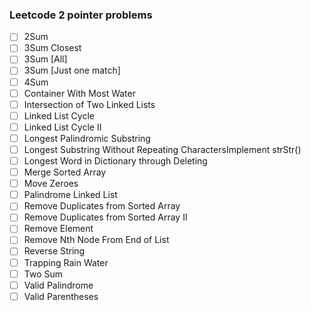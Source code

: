 
### Leetcode 2 pointer problems
- [ ] 2Sum
- [ ] 3Sum Closest
- [ ] 3Sum [All]
- [ ] 3Sum [Just one match]
- [ ] 4Sum
- [ ] Container With Most Water
- [ ] Intersection of Two Linked Lists
- [ ] Linked List Cycle
- [ ] Linked List Cycle II
- [ ] Longest Palindromic Substring
- [ ] Longest Substring Without Repeating CharactersImplement strStr()
- [ ] Longest Word in Dictionary through Deleting
- [ ] Merge Sorted Array
- [ ] Move Zeroes
- [ ] Palindrome Linked List
- [ ] Remove Duplicates from Sorted Array
- [ ] Remove Duplicates from Sorted Array II
- [ ] Remove Element
- [ ] Remove Nth Node From End of List
- [ ] Reverse String
- [ ] Trapping Rain Water
- [ ] Two Sum
- [ ] Valid Palindrome
- [ ] Valid Parentheses
